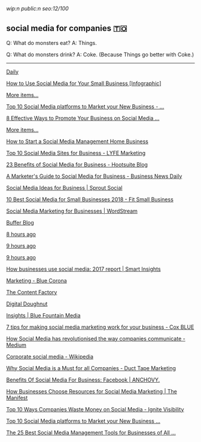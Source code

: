 ###### wip:n public:n seo:12/100

## social media for companies :tonga:

Q:	What do monsters eat?
A:	Things.

Q:	What do monsters drink?
A:	Coke.  (Because Things go better with Coke.)


----------


[      Daily ](https://www.businessnewsdaily.com/7832-social-media-for-business.html)

[      How to Use Social Media for Your Small Business [Infographic] ](https://www.postplanner.com/blog/use-social-media-for-your-small-business/)

[More items... ](https://www.webafrica.co.za/blog/educational/top-10-social-media-platforms-market-new-business/)

[      Top 10 Social Media platforms to Market your New Business - ... ](https://www.webafrica.co.za/blog/educational/top-10-social-media-platforms-market-new-business/)

[      8 Effective Ways to Promote Your Business on Social Media ... ](https://www.businesswest.co.uk/blog/8-effective-ways-promote-your-business-social-media)

[More items... ](https://www.thebalancesmb.com/start-a-social-media-management-business-1794528)

[      How to Start a Social Media Management Home Business ](https://www.thebalancesmb.com/start-a-social-media-management-business-1794528)

[Top 10 Social Media Sites for Business - LYFE Marketing ](http://www.lyfemarketing.com/blog/social-media-sites-for-business/)

[23 Benefits of Social Media for Business - Hootsuite Blog ](http://blog.hootsuite.com/social-media-for-business/amp/)

[A Marketer's Guide to Social Media for Business - Business News Daily ](http://www.businessnewsdaily.com/7832-social-media-for-business.html)

[Social Media Ideas for Business | Sprout Social ](http://sproutsocial.com/insights/social-media-for-business/amp/)

[10 Best Social Media for Small Businesses 2018 - Fit Small Business ](http://fitsmallbusiness.com/best-social-media-for-business/)

[Social Media Marketing for Businesses | WordStream ](http://www.wordstream.com/social-media-marketing)

[Buffer Blog ](http://blog.bufferapp.com/social-media-for-businesses/amp)

[8 hours ago ](http://www.washingtonpost.com/amphtml/opinions/for-social-media-companies-the-war-has-just-begun/2018/11/07/77791174-e2bc-11e8-ab2c-b31dcd53ca6b_story.html)

[9 hours ago ](http://mobile.reuters.com/article/amp/idUSKCN1NC2LF)

[9 hours ago ](http://www.thegrowthop.com/cannabis-business/torontos-social-media-week-explores-our-complicated-relationship-with-social-media/amp)

[How businesses use social media: 2017 report | Smart Insights ](http://www.smartinsights.com/social-media-marketing/social-media-strategy/businesses-use-social-media-2017-report/amp/)

[Marketing - Blue Corona ](http://www.bluecorona.com/blog/which-social-media-platforms-best-for-business)

[The Content Factory ](http://www.contentfac.com/9-reasons-social-media-marketing-should-top-your-to-do-list/)

[Digital Doughnut ](http://www.digitaldoughnut.com/articles/2018/february/7-reasons-why-social-media-marketing-is-important)

[Insights | Blue Fountain Media ](http://www.bluefountainmedia.com/insights)

[7 tips for making social media marketing work for your business - Cox BLUE ](http://www.coxblue.com/7-tips-for-making-social-media-marketing-work-for-your-business/amp/)

[How Social Media has revolutionised the way companies communicate - Medium ](http://medium.com/umblernews/how-social-media-has-revolutionised-the-way-companies-communicate-31ca91b4fa3)

[Corporate social media - Wikipedia ](http://en.m.wikipedia.org/wiki/Corporate_social_media)

[Why Social Media is a Must for all Companies - Duct Tape Marketing ](http://www.ducttapemarketing.com/social-media-for-companies/amp/)

[Benefits Of Social Media For Business: Facebook | ANCHOVY. ](http://anchovyinc.com/blog/social-media-for-business-facebook/)

[How Businesses Choose Resources for Social Media Marketing | The Manifest ](http://themanifest.com/social-media/how-businesses-choose-resources-social-media-marketing)

[Top 10 Ways Companies Waste Money on Social Media - Ignite Visibility ](http://ignitevisibility.com/top-10-ways-companies-waste-money-on-social-media/)

[Top 10 Social Media platforms to Market your New Business ... ](http://www.webafrica.co.za/blog/educational/top-10-social-media-platforms-market-new-business/)

[The 25 Best Social Media Management Tools for Businesses of All ... ](http://blog.bufferapp.com/social-media-management-tools/amp)

